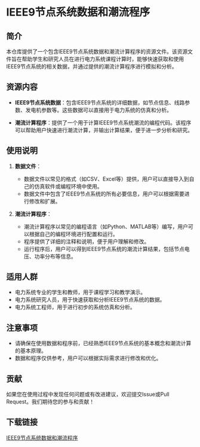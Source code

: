 # IEEE9节点系统数据和潮流程序

## 简介

本仓库提供了一个包含IEEE9节点系统数据和潮流计算程序的资源文件。该资源文件旨在帮助学生和研究人员在进行电力系统课程计算时，能够快速获取和使用IEEE9节点系统的相关数据，并通过提供的潮流计算程序进行模拟和分析。

## 资源内容

- **IEEE9节点系统数据**：包含IEEE9节点系统的详细数据，如节点信息、线路参数、发电机参数等。这些数据可以直接用于电力系统的仿真和分析。
  
- **潮流计算程序**：提供了一个用于计算IEEE9节点系统潮流的编程代码。该程序可以帮助用户快速进行潮流计算，并输出计算结果，便于进一步分析和研究。

## 使用说明

1. **数据文件**：
   - 数据文件以常见的格式（如CSV、Excel等）提供，用户可以直接导入到自己的仿真软件或编程环境中使用。
   - 数据文件中包含了IEEE9节点系统的所有必要信息，用户可以根据需要进行修改和扩展。

2. **潮流计算程序**：
   - 潮流计算程序以常见的编程语言（如Python、MATLAB等）编写，用户可以根据自己的编程环境进行配置和运行。
   - 程序提供了详细的注释和说明，便于用户理解和修改。
   - 运行程序后，用户可以得到IEEE9节点系统的潮流计算结果，包括节点电压、功率分布等信息。

## 适用人群

- 电力系统专业的学生和教师，用于课程学习和教学演示。
- 电力系统研究人员，用于快速获取和分析IEEE9节点系统的数据。
- 电力系统工程师，用于进行初步的系统仿真和分析。

## 注意事项

- 请确保在使用数据和程序前，已经熟悉IEEE9节点系统的基本概念和潮流计算的基本原理。
- 数据和程序仅供参考，用户可以根据实际需求进行修改和优化。

## 贡献

如果您在使用过程中发现任何问题或有改进建议，欢迎提交Issue或Pull Request。我们期待您的参与和贡献！

## 下载链接

[IEEE9节点系统数据和潮流程序](https://pan.quark.cn/s/ac0fd83ca985)